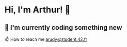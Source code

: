 # Hi, I'm Arthur! 👋

## 🧠 I'm currently coding something new

📫 How to reach me arudy@student.42.fr  

<!-- ![Rudyar's GitHub stats](https://github-readme-stats.vercel.app/api?username=Rudyar&show_icons=true&theme=radical) -->
